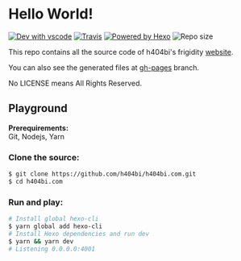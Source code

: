 # Hello World!

[![Dev with vscode](https://img.shields.io/badge/dev%20with-vscode-blue.svg?style=flat-square)](https://code.visualstudio.com) [![Travis](https://img.shields.io/travis/h404bi/h404bi.com.svg?style=flat-square)](https://travis-ci.org/h404bi/h404bi.com) [![Powered by Hexo](https://img.shields.io/badge/Powered%20by-Hexo-blue.svg?style=flat-square)](https://hexo.io) ![Repo size](https://img.shields.io/github/repo-size/h404bi/h404bi.com.svg?style=flat-square)

This repo contains all the source code of h404bi's frigidity [website](https://h404bi.com).

You can also see the generated files at [gh-pages](https://github.com/h404bi/h404bi.com/tree/gh-pages) branch.

No LICENSE means All Rights Reserved.

## Playground

**Prerequirements:**  
Git, Nodejs, Yarn

### Clone the source:

``` sh
$ git clone https://github.com/h404bi/h404bi.com.git
$ cd h404bi.com
```

### Run and play:

``` sh
# Install global hexo-cli
$ yarn global add hexo-cli
# Install Hexo dependencies and run dev
$ yarn && yarn dev
# Listening 0.0.0.0:4001
```
